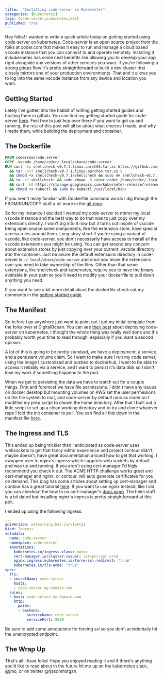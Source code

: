 ```yaml
---
title:  "Installing code-server in Kubernetes"
categories: [kubernetes]
tags: [code-cerver,kubernetes,k8s]
published: true
---
```


Hey folks! I wanted to write a quick article today on getting started using code-server on kubernetes. Code-server is an open source project from the folks at coder.com that makes it easy to run and manage a cloud based vscode instance that you can connect to and operate remotely. Installing it in kubernetes has some neat benefits like allowing you to develop your app right alongside any versions of other services you want. If you're following a strong gitops flow it's pretty straightforward to build a dev cluster that closely mirrors one of your production environments. That and it allows you to log into the same vscode instance from any device and location you want.

## Getting Started

Lately I've gotten into the habbit of writing getting started guides and hosting them in github. You can find my getting started guide for code-server [here](https://github.com/JasonMorgan/code-server-getting-started). Feel free to just hop over there if you want to get up and running, the rest of this post will all be about what choices I made, and why I made them, while building the deployment and container.

## The Dockerfile

```Dockerfile
FROM codercom/code-server
COPY .vscode /home/coder/.local/share/code-server
RUN curl -Lo shellcheck-v0.7.1.linux.aarch64.tar.xz https://github.com/koalaman/shellcheck/releases/download/v0.7.1/shellcheck-v0.7.1.linux.aarch64.tar.xz \
  && tar -xvf shellcheck-v0.7.1.linux.aarch64.tar.xz \
  && chmod +x shellcheck-v0.7.1/shellcheck && sudo mv shellcheck-v0.7.1/shellcheck /usr/local/bin/ \
  && rm -rf shellcheck* && sudo chown -R coder:coder /home/coder/.local/share/code-server \
  && curl -LO https://storage.googleapis.com/kubernetes-release/release/`curl -s https://storage.googleapis.com/kubernetes-release/release/stable.txt`/bin/linux/amd64/kubectl \
  && chmod +x kubectl && sudo mv kubectl /usr/local/bin/
```

If you aren't really familiar with Dockerfile command words I dig through the FROM/RUN/COPY stuff a bit more in the [git repo](https://github.com/JasonMorgan/code-server-getting-started/blob/master/docker-container.md).

So for my instance I decided I wanted my code-server to mirror my local vscode instance and the best way to do that was to just copy over my extensions directly. I won't dig into it now but it turns out inspite of vscode being open source some components, like the extension store, have special access rules around them. Long story short if you're using a variant of vscode, like code-server, you don't necessarily have access to install all the vscode extensions you might be using. You can get around any concern about extension stores by just copying over your current .vscode directory into the container. Just be aware the default extensions directory in code-server is `~/.local/share/code-server` and once you move the extensions over you need to take ownership of the files. Other than that some extensions, like shellcheck and kubernetes, require you to have the binary available in your path so you'll need to modify your dockerfile to pull down anything you need.

If you want to see a bit more detail about the dockerfile check out my comments in the [getting started guide](https://github.com/JasonMorgan/code-server-getting-started/blob/master/docker-container.md).

## The Manifest

So before I go anywhere just want to point out I got my initial template from the folks over at DigitalOcean. You can see [their post](https://www.digitalocean.com/community/tutorials/how-to-set-up-the-code-server-cloud-ide-platform-on-digitalocean-kubernetes) about deploying code-server on kubernetes. I thought the whole thing was really well done and it's probably worth your time to read through, especially if you want a second opinion.

A lot of this is going to be pretty standard, we have a deployment, a service, and a persistent volume claim. So I want to make sure I run my code server, using the image I customized and pushed to dockerhub, I want to be able to access it reliably via a service, and I want to persist it's data disk so I don't lose my work if something happens to the pod.

When we get to persisting the data we have to watch out for a couple things. First and foremost we have file permissions. I didn't have any issues on docker desktop but mounting volumes on AWS set the user permissions on the file system to root, and code-server by default runs as coder so I modified my prep script to chown the home directory. After that I built out a little script to set up a clean working directory and to try and clone whatever repo I told the init container to pull. You can find all this down in the manifest file [here](https://github.com/JasonMorgan/code-server-getting-started/blob/master/code-server.yaml).

## The Ingress and TLS

This ended up being trickier than I anticipated as code-server uses websockets to get that fancy editor experience and project contour didn't, maybe doesn't, have great documentation around how to get that working. I swapped over to nginx's ingress which supports web sockets by default and was up and running. If you aren't using cert-manager I'd higly recommend you check it out. The ACME HTTP challenge works great and cert-manager and nginx, or contour, will auto generate certificates for you on demand. This blog has some articles about setting up cert-manager and contour has a great tutorial [here](https://projectcontour.io/guides/cert-manager/). If you want to use nginx instead, like I did, you can checkout the how to on cert-manager's [docs page](https://cert-manager.io/docs/tutorials/acme/ingress/). The helm stuff is a bit dated but installing nginx's ingress is pretty straightforward at this poit.

I ended up using the following ingress:

```yaml
---
apiVersion: networking.k8s.io/v1beta1
kind: Ingress
metadata:
  name: code-server
  namespace: code-server
  annotations:
    kubernetes.io/ingress.class: nginx
    cert-manager.io/cluster-issuer: letsencrypt-prod
    nginx.ingress.kubernetes.io/force-ssl-redirect: "true"
    kubernetes.io/tls-acme: "true"
spec:
  tls:
  - secretName: code-server
    hosts:
    - code-server.my-domain.com
  rules:
  - host: code-server.my-domain.com
    http:
      paths:
      - backend:
          serviceName: code-server
          servicePort: 8080
```

Be sure to add some annotations for forcing ssl so you don't accidentally hit the unencrypted endpoint.

## The Wrap Up

That's all I have folks! Hope you enjoyed reading it and if there's anything you'd like to read about in the future hit me up on the kubernetes slack, @jmo, or on twitter @rjasonmorgan.
